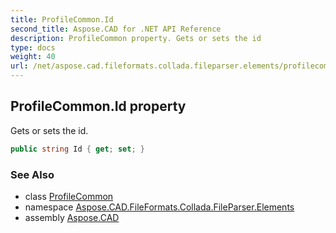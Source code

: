 ```yaml
---
title: ProfileCommon.Id
second_title: Aspose.CAD for .NET API Reference
description: ProfileCommon property. Gets or sets the id
type: docs
weight: 40
url: /net/aspose.cad.fileformats.collada.fileparser.elements/profilecommon/id/
---
```

## ProfileCommon.Id property

Gets or sets the id.

```csharp
public string Id { get; set; }
```

### See Also

* class [ProfileCommon](../)
* namespace [Aspose.CAD.FileFormats.Collada.FileParser.Elements](../../profilecommon/)
* assembly [Aspose.CAD](../../../)


